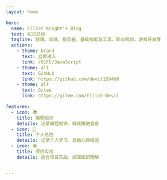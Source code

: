 ```yaml
---
layout: home

hero:
  name: Elliot Knight's Blog
  text: 知识总结
  tagline: 前端、后端、服务器、基础技能及工具、职业规划、游戏开发等
  actions:
    - theme: brand
      text: 立即进入
      link: /01FE/JavaScript
    - theme: alt
      text: GitHub
      link: https://github.com/devil159468
    - theme: alt
      text: Gitee
      link: https://gitee.com/Elliot-Devil

features:
  - icon: 📚️
    title: 编程知识
    details: 记录编程知识，持续精进自身
  - icon: 📒
    title: 个人总结
    details: 记录个人学习，总结心得经验
  - icon: 🛠️
    title: 项目实战
    details: 结合项目实战，加深知识理解


---
```



<style>
:root {
  --vp-home-hero-name-color: transparent;
  --vp-home-hero-name-background: -webkit-linear-gradient(120deg, #bd34fe, #41d1ff);
}

</style>
